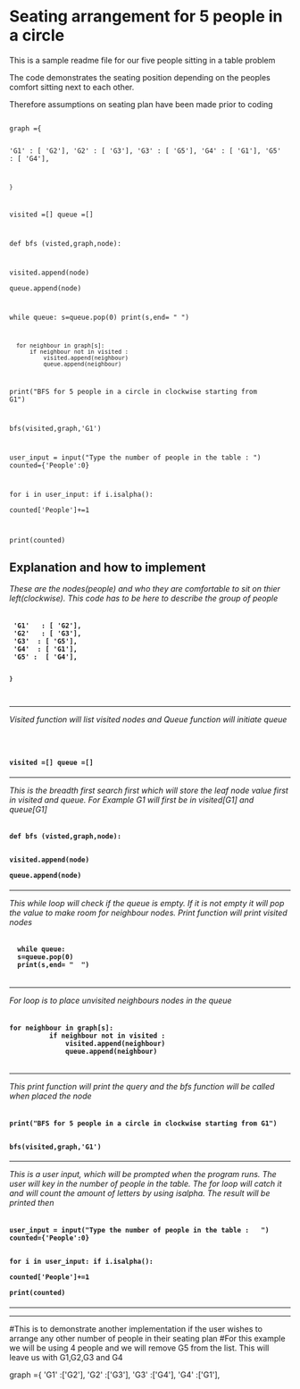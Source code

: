 <h1>Seating arrangement for 5 people in a circle </h1>

This is a sample readme file for our five people sitting in a table problem

The code demonstrates the seating position depending on the peoples comfort sitting next to each other.

Therefore assumptions on seating plan have been made prior to coding 


<code>
graph ={    
    
 'G1'   : [ 'G2'],
 'G2'   : [ 'G3'],
 'G3'  : [ 'G5'],
 'G4'  : [ 'G1'],
 'G5' :  [ 'G4'],


    }




visited =[]
queue =[]


def bfs (visted,graph,node):
    
  visited.append(node)  
  queue.append(node)
  
  
  while queue:
      s=queue.pop(0)
      print(s,end= "  ")
      
      
      for neighbour in graph[s]:
          if neighbour not in visited :
              visited.append(neighbour)
              queue.append(neighbour)
              
print("BFS for 5 people in a circle in clockwise starting from G1")

bfs(visited,graph,'G1')



user_input = input("Type the number of people in the table :   ")
counted={'People':0}

for i in user_input:
    if i.isalpha():                   
        counted['People']+=1
   

print(counted)
</code>


<h2>Explanation and how to implement</h2>
<em> These are the nodes(people) and who they are comfortable to sit on thier left(clockwise). This code has to be here to describe the group of people</em>
<h4><code>    
 'G1'   : [ 'G2'],
 'G2'   : [ 'G3'],
 'G3'  : [ 'G5'],
 'G4'  : [ 'G1'],
 'G5' :  [ 'G4'],


    }
 </code></h4>

<hr>

<em> Visited function will list visited nodes and Queue function will initiate queue</em>
<h4><code>

visited =[]
queue =[]
</code> </h4>
<hr>

<em> This is the breadth first search first which will store the leaf node value first in visited and queue. For Example G1 will first be in visited[G1] and queue[G1]  </em>  
<h4><code>
def bfs (visted,graph,node):
    
  visited.append(node)  
  queue.append(node)
    </code></h4>
<hr>    

<em> This while loop will check if the queue is empty. If it is not empty it will pop the value to make room for neighbour nodes. Print function will print visited nodes</em>
<h4><code>
  while queue:
  s=queue.pop(0)
  print(s,end= "  ")
    </code></h4>
<hr>

<em> For loop is to place unvisited neighbours nodes in the queue</em>

 <h4><code>
for neighbour in graph[s]:
          if neighbour not in visited :
              visited.append(neighbour)
              queue.append(neighbour)
     
 </code></h4>
 <hr>             
 
<em> This print function will print the query and the bfs function will be called when placed the node</em>
    
<h4><code>   
print("BFS for 5 people in a circle in clockwise starting from G1")

 bfs(visited,graph,'G1')
  </code></h4>

<hr>
 <em>This is a user input, which will be prompted when the program runs. The user will key in the number of people in the table.
 The for loop will catch it and will count the amount of letters by using isalpha. The result will be printed then </em>


<h4><code>
user_input = input("Type the number of people in the table :   ")
counted={'People':0}

for i in user_input:
    if i.isalpha():                   
        counted['People']+=1    
    print(counted)
    </code></h4>
<hr>
<hr>

#This is to demonstrate another implementation if the user wishes to arrange any other number of people in their seating plan
#For this example we will be using 4 people and we will remove G5 from the list. This will leave us with G1,G2,G3 and G4

graph ={
'G1' :['G2'],
'G2' :['G3'],
'G3' :['G4'],
'G4' :['G1'],

